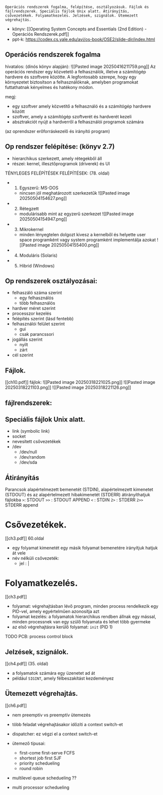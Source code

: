 ```
Operációs rendszerek fogalma, felépítése, osztályozásuk. Fájlok és fájlrendszerek. Speciális fájlok Unix alatt. Átirányítás, csővezetékek. Folyamatkezelés. Jelzések, szignálok. Ütemezett végrehajtás.
```
- könyv: [[Operating System Concepts and Essentials (2nd Edition) - Operációs Rendszerek.pdf]]
- ppt-k: https://codex.cs.yale.edu/avi/os-book/OSE2/slide-dir/index.html

## Operációs rendszerek fogalma
hivatalos: (dinós könyv alapján):
![[Pasted image 20250416211759.png]]
Az operációs rendszer egy közvetető a felhasználók, illetve a számítógép hardvere és szoftvere közötte. A legfontosabb szerepe, hogy egy környezetet biztosítson a felhasználóknak, amelyben programokat futtathatnak kényelmes és hatékony módon.

megj:
- egy szoftver amely közvetítő a felhasználó és a számítógép hardvere között
- szoftver, amely a számítógép szoftverét és hardverét kezeli
- absztrakciót nyújt a hardverről a felhasználói programok számára

(az oprendszer erőforráskezelő és irányító program)

## Op rendszer felépítése: (könyv 2.7)
- hierarchikus szerkezett, amely rétegekből áll
- részei: kernel, illesztőprogramok (driverek) és UI

TÉNYLEGES FELÉPÍTÉSEK FELÉPÍTÉSEK: (78. oldal)
- 1. Egyszerű: MS-DOS
	- nincsen jól meghatározott szerkezetűk
![[Pasted image 20250504154627.png]]
- 2. Rétegzett
	- modulárisabb mint az egyzerű szerkezet
![[Pasted image 20250504154947.png]]
- 3. Mikrokernel
	- minden lényegtelen dolgozt kivesz a kernelből és helyette user space programként vagy system programként implementálja azokat
![[Pasted image 20250504155400.png]]
- 4. Moduláris (Solaris)
- 5. Hibrid (Windows)

## Op rendszerek osztályozásai:
- felhaszáló száma szerint
	- egy felhasználós
	- több felhasználós
- hardver méret szerint
- processzor kezelés
- felépítés szerint (lásd fentebb)
- felhasználói felület szerint
	- gui
	- csak parancssori
- jogállás szerint
	- nyilt
	- zárt
- cél szerint


## Fájlok.
[[ch10.pdf]]
fájlok:
![[Pasted image 20250318221025.png]]
![[Pasted image 20250318221103.png]]
![[Pasted image 20250318221126.png]]

## fájlrendszerek:
## Speciális fájlok Unix alatt.
- link (symbolic link)
 - socket
 - nevesített csővezetékek
 - /dev
	 - /dev/null
	 - /dev/random
	 - /dev/sda

## Átirányítás
Parancsok alapértelmezett bemenetét (STDIN), alapértelmezett kimenetet (STDOUT) és az alapértelmezett hibakimenetét (STDERR) átirányíthatjuk fájlokba
`>`: STDOUT
`>>` : STDOUT APPEND
`<` : STDIN
`2>` : STDERR
`2>>` STDERR append


# Csővezetékek.
[[ch3.pdf]] 60.oldal
- egy folyamat kimenetét egy másik folyamat bemenetére irányítjuk hatjuk át vele
- név nélküli csővezeték:
	- jel : |

# Folyamatkezelés.
[[ch3.pdf]]
- folyamat: végrehajtásban lévő program, minden process rendelkezik egy PID-vel, amely egyértelműen azonosítja azt
- folyamat kezelés: a folyamatok hierarchikus rendben állnak egy mással, minden processnek van egy szülő folyamata és lehet több gyermeke
- az első végrehajtásra kerülő folyamat: `init` (PID 1)

TODO
PCB: process control block

## Jelzések, szignálok.
[[ch4.pdf]] (35. oldal)
- a folyamatok számára egy üzenetet ad át
- például `SIGINT`, amely félbeszakítást kezdeményez

## Ütemezett végrehajtás.
[[ch6.pdf]]
- nem preemptív vs preemptív ütemezés 
- több feladat végrehajtásakor időzíti a context switch-et
- dispatcher: ez végzi el a context switch-et

- ütemező típusai: 
	- first-come first-serve FCFS
	- shortest job first SJF
	- priority schedueling
	- round robin 

- multilevel queue schedueling ??
- multi processor schedueling
